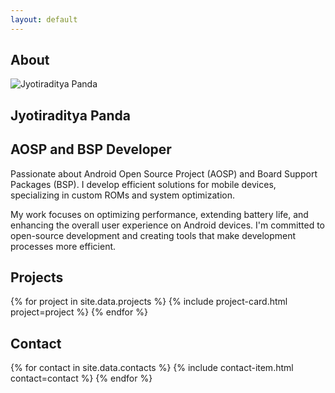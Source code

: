 ```yaml
---
layout: default
---
```


<!-- About Section -->
<section id="about" class="section">
  <div class="section-header">
    <h2 class="section-title">About</h2>
  </div>
  <div class="section-body">
    <div class="about-content">
      <img
        src="https://avatars.githubusercontent.com/u/81803340"
        alt="Jyotiraditya Panda"
        class="avatar"
        loading="lazy"
      />
      <div class="about-info">
        <h1>Jyotiraditya Panda</h1>
        <h2>AOSP and BSP Developer</h2>
        <p>
          Passionate about Android Open Source Project (AOSP) and Board
          Support Packages (BSP). I develop efficient solutions for
          mobile devices, specializing in custom ROMs and system
          optimization.
        </p>
        <p>
          My work focuses on optimizing performance, extending battery
          life, and enhancing the overall user experience on Android
          devices. I'm committed to open-source development and creating
          tools that make development processes more efficient.
        </p>
      </div>
    </div>
  </div>
</section>

<!-- Projects Section -->
<section id="projects" class="section">
  <div class="section-header">
    <h2 class="section-title">Projects</h2>
  </div>
  <div class="section-body">
    <div class="projects-grid">
      {% for project in site.data.projects %}
        {% include project-card.html project=project %}
      {% endfor %}
    </div>
  </div>
</section>

<!-- Contact Section -->
<section id="contact" class="section">
  <div class="section-header">
    <h2 class="section-title">Contact</h2>
  </div>
  <div class="section-body">
    <div class="contact-links">
      {% for contact in site.data.contacts %}
        {% include contact-item.html contact=contact %}
      {% endfor %}
    </div>
  </div>
</section>
